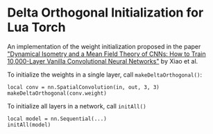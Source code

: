 # Delta Orthogonal Initialization for Lua Torch


An implementation of the weight initialization proposed in the paper ["Dynamical Isometry and a Mean Field Theory of CNNs:
How to Train 10,000-Layer Vanilla Convolutional Neural Networks"](https://arxiv.org/abs/1806.05393) by Xiao et al.

To initialize the weights in a single layer, call `makeDeltaOrthogonal()`:

    local conv = nn.SpatialConvolution(in, out, 3, 3)
    makeDeltaOrthogonal(conv.weight)
    
To initialize all layers in a network, call `initAll()`

    local model = nn.Sequential(...)
    initAll(model)
    
